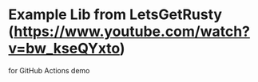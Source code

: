 # Example Lib from LetsGetRusty (https://www.youtube.com/watch?v=bw_kseQYxto)

for GitHub Actions demo
